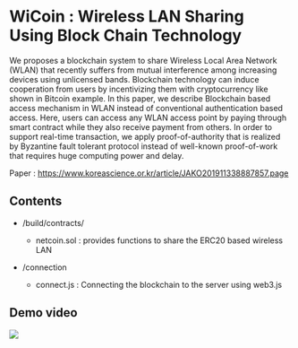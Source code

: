 # WiCoin : Wireless LAN Sharing Using Block Chain Technology


We proposes a blockchain system to share Wireless Local Area Network (WLAN) that recently suffers from mutual interference among increasing devices using unlicensed bands. Blockchain technology can induce cooperation from users by incentivizing them with cryptocurrency like shown in Bitcoin example. In this paper, we describe Blockchain based access mechanism in WLAN instead of conventional authentication based access. Here, users can access any WLAN access point by paying through smart contract while they also receive payment from others. In order to support real-time transaction, we apply proof-of-authority that is realized by Byzantine fault tolerant protocol instead of well-known proof-of-work that requires huge computing power and delay.

Paper : https://www.koreascience.or.kr/article/JAKO201911338887857.page


## Contents 
- /build/contracts/ 
  - netcoin.sol : provides functions to share the ERC20 based wireless LAN

- /connection
  - connect.js : Connecting the blockchain to the server using web3.js



## Demo video

<img src="https://user-images.githubusercontent.com/73271891/154786975-2f314bdf-3181-4877-ae1f-353d72755b53.gif">

